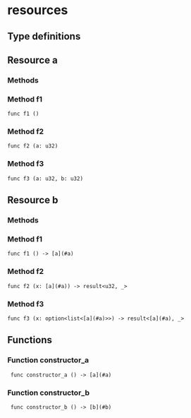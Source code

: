 # resources



## Type definitions

## Resource a



### Methods

### Method f1

`func f1 ()`

### Method f2

`func f2 (a: u32)`

### Method f3

`func f3 (a: u32, b: u32)`


## Resource b



### Methods

### Method f1

`func f1 () -> [a](#a)`

### Method f2

`func f2 (x: [a](#a)) -> result<u32, _>`

### Method f3

`func f3 (x: option<list<[a](#a)>>) -> result<[a](#a), _>`



## Functions

### Function constructor_a

` func constructor_a () -> [a](#a)`


### Function constructor_b

` func constructor_b () -> [b](#b)`

